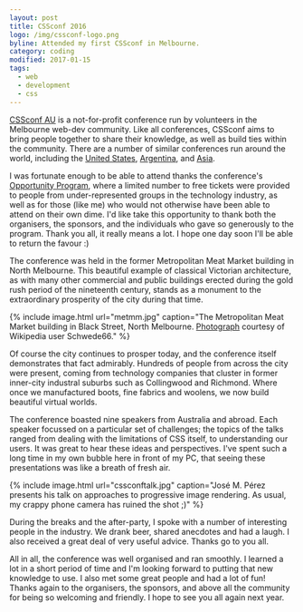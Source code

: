 ```yaml
---
layout: post
title: CSSconf 2016
logo: /img/cssconf-logo.png
byline: Attended my first CSSconf in Melbourne.
category: coding
modified: 2017-01-15
tags:
  - web
  - development
  - css
---
```


[CSSconf AU](http://2016.cssconf.com.au/) is a not-for-profit conference run by volunteers in the Melbourne web-dev community. Like all conferences, CSSconf aims to bring people together to share their knowledge, as well as build ties within the community. There are a number of similar conferences run around the world, including the [United States](https://2016.cssconf.com/), [Argentina](http://cssconfar.com/), and [Asia](https://2016.cssconf.asia/).

I was fortunate enough to be able to attend thanks the conference's [Opportunity Program](http://2016.cssconf.com.au/2016/09/26/announcing-opportunity-program.html), where a limited number to free tickets were provided to people from under-represented groups in the technology industry, as well as for those (like me) who would not otherwise have been able to attend on their own dime. I'd like take this opportunity to thank both the organisers, the sponsors, and the individuals who gave so generously to the program. Thank you all, it really means a lot. I hope one day soon I'll be able to return the favour :)

The conference was held in the former Metropolitan Meat Market building in North Melbourne. This beautiful example of classical Victorian architecture, as with many other commercial and public buildings erected during the gold rush period of the nineteenth century, stands as a monument to the extraordinary prosperity of the city during that time.

{% include image.html url="metmm.jpg" caption="The Metropolitan Meat Market building in Black Street, North Melbourne. <a href='https://en.wikipedia.org/wiki/File:Metropolitan_Meat_Market_005.JPG'>Photograph</a> courtesy of Wikipedia user Schwede66." %}

Of course the city continues to prosper today, and the conference itself demonstrates that fact admirably. Hundreds of people from across the city were present, coming from technology companies that cluster in former inner-city industral suburbs such as Collingwood and Richmond. Where once we manufactured boots, fine fabrics and woolens, we now build beautiful virtual worlds.

The conference boasted nine speakers from Australia and abroad. Each speaker focussed on a particular set of challenges; the topics of the talks ranged from dealing with the limitations of CSS itself, to understanding our users. It was great to hear these ideas and perspectives. I've spent such a long time in my own bubble here in front of my PC, that seeing these presentations was like a breath of fresh air.

{% include image.html url="cssconftalk.jpg" caption="José M. Pérez presents his talk on approaches to progressive image rendering. As usual, my crappy phone camera has ruined the shot ;)" %}

During the breaks and the after-party, I spoke with a number of interesting people in the industry. We drank beer, shared anecdotes and had a laugh. I also received a great deal of very useful advice. Thanks go to you all.

All in all, the conference was well organised and ran smoothly. I learned a lot in a short period of time and I'm looking forward to putting that new knowledge to use. I also met some great people and had a lot of fun! Thanks again to the organisers, the sponsors, and above all the community for being so welcoming and friendly. I hope to see you all again next year.
